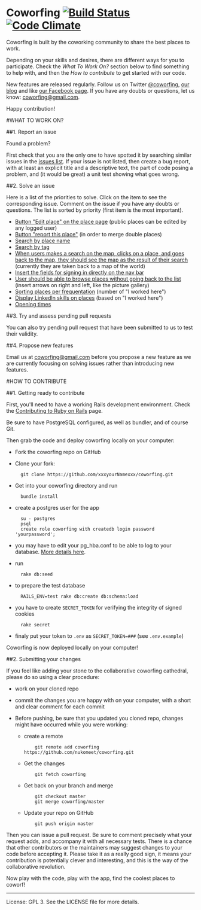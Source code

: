Coworfing [![Build Status](https://secure.travis-ci.org/nukomeet/coworfing.png)](http://travis-ci.org/nukomeet/coworfing) [![Code Climate](https://codeclimate.com/badge.png)](https://codeclimate.com/github/nukomeet/coworfing)
=========

Coworfing is built by the coworking community to share the best places to work.

Depending on your skills and desires, there are different ways for you to participate. Check the *What To Work On?* section below to find something to help
with, and then the *How to contribute* to get started with our code.

New features are released regularly. Follow us on Twitter
[@coworfing](http://twitter.com/coworfing), [our blog](http://coworfing.tumblr.com/) and like [our Facebook page](http://www.facebook.com/coworfing). If you have any doubts or questions, let us know: coworfing@gmail.com.

Happy contribution!

#WHAT TO WORK ON?

##1. Report an issue

Found a problem?

First check that you are the only one to have spotted it by
searching similar issues in the [issues list](https://github.com/nukomeet/coworfing/issues). If your issue is not listed, then create a bug report, with at least an explicit title and a descriptive text, the part of code posing a
problem, and (it would be great) a unit test showing what goes wrong.

##2. Solve an issue

Here is a list of the priorities to solve. Click on the item to see the
corresponding issue. Comment on the issue if you have any doubts or questions. The
list is sorted by priority (first item is the most important).

- [Button "Edit place" on the place page](https://github.com/nukomeet/coworfing/issues/279) (public places can be edited by any logged
user)
- [Button "report this place"](https://github.com/nukomeet/coworfing/issues/280) (in order to merge double places)
- [Search by place name](https://github.com/nukomeet/coworfing/issues/285)
- [Search by tag](https://github.com/nukomeet/coworfing/issues/286)
- [When users makes a search on the map, clicks on a place, and goes back to the
map, they should see the map as the result of their
search](https://github.com/nukomeet/coworfing/issues/281) (currently they are taken back to
a map of the world)
- [Insert the fields for signing in directly on the nav
  bar](https://github.com/nukomeet/coworfing/issues/282)
- [User should be able to browse places without going back to the
  list](https://github.com/nukomeet/coworfing/issues/283) (insert
arrows on right and left, like the picture gallery)
- [Sorting places per frequentation](https://github.com/nukomeet/coworfing/issues/224) (number of "I worked here")
- [Display LinkedIn skills on places](https://github.com/nukomeet/coworfing/issues/205) (based on "I worked here")
- [Opening times](https://github.com/nukomeet/coworfing/issues/223)

##3. Try and assess pending pull requests

You can also try pending pull request that have been submitted to us to test
their validity.

##4. Propose new features

Email us at coworfing@gmail.com before you propose a new feature as we are currently focusing on solving
issues rather than introducing new features.

#HOW TO CONTRIBUTE

##1. Getting ready to contribute

First, you'll need to have a working Rails development environment. Check the
[Contributing to Ruby on Rails](http://edgeguides.rubyonrails.org/contributing_to_ruby_on_rails.html) page.

Be sure to have PostgreSQL configured, as well as bundler, and of course Git.

Then grab the code and deploy coworfing locally on your computer:

- Fork the coworfing repo on GitHub

- Clone your fork:

        git clone https://github.com/xxxyourNamexxx/coworfing.git

- Get into your coworfing directory and run

        bundle install

- create a postgres user for the app

        su - postgres
        psql
        create role coworfing with createdb login password 'yourpassword';

- you may have to edit your pg_hba.conf to be able to log to your database. [More details here](http://stackoverflow.com/questions/17443379/psql-fatal-peer-authentication-failed-for-user-dev).

- run

        rake db:seed

- to prepare the test database

        RAILS_ENV=test rake db:create db:schema:load

- you have to create `SECRET_TOKEN` for verifying the integrity of signed cookies

        rake secret

- finaly put your token to `.env` as `SECRET_TOKEN=###` (see `.env.example`)


Coworfing is now deployed locally on your computer!

##2. Submitting your changes

If you feel like adding your stone to the collaborative coworfing cathedral,
please do so using a clear procedure:

- work on your cloned repo
- commit the changes you are happy with on your computer, with a short and clear
  comment for each commit
- Before pushing, be sure that you updated you cloned repo, changes might have
  occurred while you were working:

  - create a remote

            git remote add coworfing https://github.com/nukomeet/coworfing.git

  - Get the changes

            git fetch coworfing

  - Get back on your branch and merge

            git checkout master
            git merge coworfing/master

  - Update your repo on GitHub

            git push origin master

Then you can issue a pull request. Be sure to comment precisely what your
request adds, and accompany it with all necessary tests. There is a chance that
other contributors or the maintainers may suggest changes to your code before
accepting it. Please take it as a really good sign, it means your contribution
is potentially clever and interesting, and this is the way of the collaborative
revolution.

Now play with the code, play with the app, find the coolest places to coworf!

________________________

License: GPL 3. See the LICENSE file for more details.
